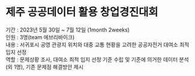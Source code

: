 # 제주 공공데이터 활용 창업경진대회

기간 : 2023년 5월 30일 ~ 7월 12일 (1month 2weeks)  
인원 : 3명(team 에브리바이크)  
내용 : 서귀포시 공영 관광지 위치와 대중 교통 현황을 고려한 공공자전거 대여소 최적 입지 선정  
역할 : 문제상황 조사, 대여소 최적 입지 선정 기준 수립 및 기준에 의거한 데이터 분석(외 1명), 기존 문제점 해결방안 제시  

